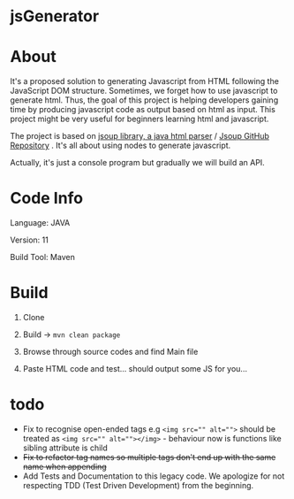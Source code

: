 # jsGenerator

# About

It's a proposed solution to generating Javascript  from HTML  following the JavaScript DOM structure.
Sometimes, we forget how to use javascript to generate html. Thus, the goal of this project is helping developers gaining time by producing javascript code as output based on html as input. This project might be very useful for beginners learning html and javascript.

The project is based on [jsoup  library, a java html parser](https://jsoup.org/) / [Jsoup GitHub Repository](https://github.com/jhy/jsoup/) . It's all about using nodes to generate javascript. 

Actually, it's just a console program but gradually we will build an API.

# Code Info

Language: JAVA

Version: 11

Build Tool: Maven

# Build

1. Clone

2. Build -> `mvn clean package`

3. Browse through source codes and find Main file

4. Paste HTML code and test... should output some JS for you...

# todo
* Fix to recognise open-ended tags e.g ``<img src="" alt="">`` should be treated as ``<img src="" alt=""></img>`` - behaviour now is functions like sibling attribute is child
* ~~Fix to refactor tag names so multiple tags don't end up with the same name when appending~~
* Add Tests and Documentation to this legacy code. We apologize for not respecting TDD (Test Driven Development) from the beginning.
